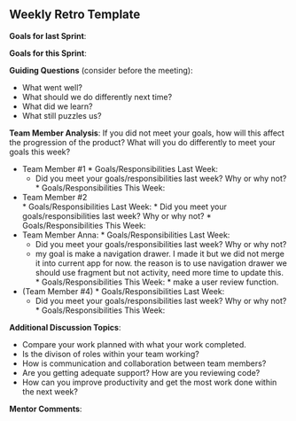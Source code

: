## Weekly Retro Template  

**Goals for last Sprint**:

**Goals for this Sprint**:

**Guiding Questions** (consider before the meeting):

  *  What went well?
  *  What should we do differently next time?
  *  What did we learn?
  *  What still puzzles us?
 
**Team Member Analysis**:
If you did not meet your goals, how will this affect the progression of the product? What will you do differently to meet your goals this week?

  *  Team Member #1
    * Goals/Responsibilities Last Week:
        * Did you meet your goals/responsibilities last week? Why or why not?
    * Goals/Responsibilities This Week:
  *  Team Member #2    
    * Goals/Responsibilities Last Week:
         * Did you meet your goals/responsibilities last week? Why or why not?
    * Goals/Responsibilities This Week:
  *  Team Member Anna:
    * Goals/Responsibilities Last Week:
        * Did you meet your goals/responsibilities last week? Why or why not?
        * my goal is make a navigation drawer. I made it but we did not merge it into current app for now. the reason is to use navigation drawer we should use fragment but not activity, need more time to update this. 
    * Goals/Responsibilities This Week:
    * make a user review function. 
  *  (Team Member #4)
    * Goals/Responsibilities Last Week:
       * Did you meet your goals/responsibilities last week? Why or why not?
    * Goals/Responsibilities This Week:

**Additional Discussion Topics**:

  *  Compare your work planned with what your work completed. 
  *  Is the divison of roles within your team working?
  *  How is communication and collaboration between team members?
  *  Are you getting adequate support? How are you reviewing code?
  *  How can you improve productivity and get the most work done within the next week?

**Mentor Comments**:
